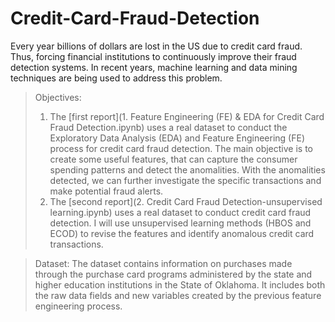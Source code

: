 # Credit-Card-Fraud-Detection
Every year billions of dollars are lost in the US due to credit card fraud. Thus, forcing financial institutions to continuously improve their fraud detection systems. In recent years, machine learning and data mining techniques are being used to address this problem.
> Objectives:
> 1. The [first report](1. Feature Engineering (FE) & EDA for Credit Card Fraud Detection.ipynb) uses a real dataset to conduct the Exploratory Data Analysis (EDA) and Feature Engineering (FE) process for credit card fraud detection. The main objective is to create some useful features, that can capture the consumer spending patterns and detect the anomalities. With the anomalities detected, we can further investigate the specific transactions and make potential fraud alerts.
> 2. The [second report](2. Credit Card Fraud Detection-unsupervised learning.ipynb) uses a real dataset to conduct credit card fraud detection. I will use unsupervised learning methods (HBOS and ECOD) to revise the features and identify anomalous credit card transactions.

> Dataset: The dataset contains information on purchases made through the purchase card programs administered by the state and higher education institutions in the State of Oklahoma. It includes both the raw data fields and new variables created by the previous feature engineering process.
